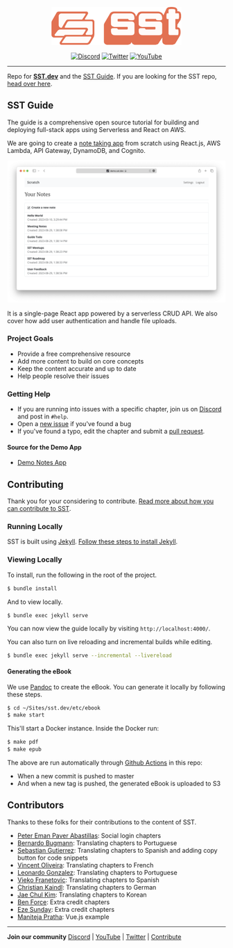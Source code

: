<p style="text-align: center;">
  <a href="https://sst.dev/">
    <img alt="SST" src="https://raw.githubusercontent.com/sst/identity/main/variants/sst-full.svg" width="300" />
  </a>
</p>


<p align="center">
  <a href="https://sst.dev/discord"><img alt="Discord" src="https://img.shields.io/discord/983865673656705025?style=flat-square&label=Discord" /></a>
  <a href="https://twitter.com/sst_dev"><img alt="Twitter" src="https://img.shields.io/badge/Twitter-26a7de?style=flat-square" /></a>
  <a href="https://www.youtube.com/c/sst-dev"><img alt="YouTube" src="https://img.shields.io/youtube/channel/subscribers/UCho8kA4-HMolEq6qEMRJetg?style=flat-square&label=YouTube" /></a>
</p>

---

Repo for [**SST.dev**](https://sst.dev) and the [SST Guide](https://sst.dev/guide.html). If you are looking for the SST repo, [head over here](https://github.com/sst/sst).

## SST Guide

The guide is a comprehensive open source tutorial for building and deploying full-stack apps using Serverless and React on AWS.

We are going to create a [note taking app](https://demo.sst.dev) from scratch using React.js, AWS Lambda, API Gateway, DynamoDB, and Cognito.

![Demo App](assets/completed-app-desktop.png)

It is a single-page React app powered by a serverless CRUD API. We also cover how add user authentication and handle file uploads.

### Project Goals

- Provide a free comprehensive resource
- Add more content to build on core concepts
- Keep the content accurate and up to date
- Help people resolve their issues

### Getting Help

- If you are running into issues with a specific chapter, join us on [Discord][discord] and post in `#help`.
- Open a [new issue](../../issues/new) if you've found a bug
- If you've found a typo, edit the chapter and submit a [pull request][pr].

#### Source for the Demo App

- [Demo Notes App](https://github.com/sst/demo-notes-app)

## Contributing

Thank you for your considering to contribute. [Read more about how you can contribute to SST][contributing].

### Running Locally

SST is built using [Jekyll](https://jekyllrb.com). [Follow these steps to install Jekyll](https://jekyllrb.com/docs/installation/).

### Viewing Locally

To install, run the following in the root of the project.

```bash
$ bundle install
```

And to view locally.

```bash
$ bundle exec jekyll serve
```

You can now view the guide locally by visiting `http://localhost:4000/`.

You can also turn on live reloading and incremental builds while editing.

```bash
$ bundle exec jekyll serve --incremental --livereload
```

#### Generating the eBook

We use [Pandoc](https://pandoc.org) to create the eBook. You can generate it locally by following these steps.

```bash
$ cd ~/Sites/sst.dev/etc/ebook
$ make start
```

This'll start a Docker instance. Inside the Docker run:

```bash
$ make pdf
$ make epub
```

The above are run automatically through [Github Actions](https://github.com/sst/sst.dev/actions) in this repo:

- When a new commit is pushed to master
- And when a new tag is pushed, the generated eBook is uploaded to S3

## Contributors

Thanks to these folks for their contributions to the content of SST.

- [Peter Eman Paver Abastillas](https://github.com/jatazoulja): Social login chapters
- [Bernardo Bugmann](https://github.com/bernardobugmann): Translating chapters to Portuguese
- [Sebastian Gutierrez](https://github.com/pepas24): Translating chapters to Spanish and adding copy button for code snippets
- [Vincent Oliveira](https://github.com/vincentoliveira): Translating chapters to French
- [Leonardo Gonzalez](https://github.com/leogonzalez): Translating chapters to Portuguese
- [Vieko Franetovic](https://github.com/vieko): Translating chapters to Spanish
- [Christian Kaindl](https://github.com/christiankaindl): Translating chapters to German
- [Jae Chul Kim](https://github.com/bsg-bob): Translating chapters to Korean
- [Ben Force](https://twitter.com/theBenForce): Extra credit chapters
- [Eze Sunday](https://twitter.com/ezesundayeze): Extra credit chapters
- [Maniteja Pratha](https://twitter.com/PrataManitej): Vue.js example

---

**Join our community** [Discord][discord] | [YouTube](https://www.youtube.com/c/sst-dev) | [Twitter](https://twitter.com/SST_dev) | [Contribute][contributing]

[discourse]: https://discourse.sst.dev
[discord]: https://sst.dev/discord
[contributing]: CONTRIBUTING.md
[pr]: ../../compare
